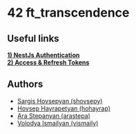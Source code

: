 # 42 ft_transcendence

## Useful links
[__1) NestJs Authentication__](https://www.youtube.com/watch?v=e5qk1Xruwso&ab_channel=CodewithVlad) <br>
[__2) Access & Refresh Tokens__](https://www.youtube.com/watch?v=uAKzFhE3rxU&ab_channel=CodewithVlad) <br>

## Authors

* [Sargis Hovsepyan (shovsepy)](https://github.com/Sargis-Hovsepyan)
* [Hovsep Hayrapetyan (hohayrap)](https://github.com/Hoso1999)
* [Ara Stepanyan (arastepa)](https://github.com/arastepa)
* [Volodya Ismailyan (vismaily)](https://github.com/nenieiri)
